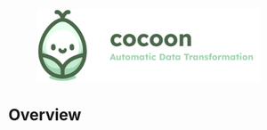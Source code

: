 <div align="center">
  <img src="cocoon_logo.png" alt="Cocoon Logo" width="400"  />
</div>

# Overview
